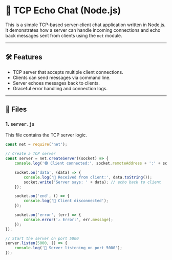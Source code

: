 # 📡 TCP Echo Chat (Node.js)

This is a simple TCP-based server-client chat application written in Node.js. It demonstrates how a server can handle incoming connections and echo back messages sent from clients using the `net` module.

---

## 🛠️ Features

- TCP server that accepts multiple client connections.
- Clients can send messages via command line.
- Server echoes messages back to clients.
- Graceful error handling and connection logs.

---

## 📁 Files

### 1. `server.js`

This file contains the TCP server logic.

```js
const net = require('net');

// Create a TCP server
const server = net.createServer((socket) => {
    console.log('🟢 Client connected:', socket.remoteAddress + ':' + socket.remotePort);

    socket.on('data', (data) => {
        console.log('📨 Received from client:', data.toString());
        socket.write('Server says: ' + data); // echo back to client
    });

    socket.on('end', () => {
        console.log('🔴 Client disconnected');
    });

    socket.on('error', (err) => {
        console.error('⚠️ Error:', err.message);
    });
});

// Start the server on port 5000
server.listen(5000, () => {
    console.log('🚀 Server listening on port 5000');
});
